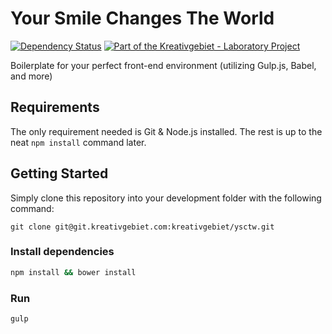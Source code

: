 # Your Smile Changes The World

[![Dependency Status](https://david-dm.org/kreativgebiet/kickup/dev-status.svg)](https://david-dm.org/kreativgebiet/kickup) [![Part of the Kreativgebiet - Laboratory Project](https://img.shields.io/badge/laboratory-project-red.svg)](http://labs.kreativgebiet.com/)

Boilerplate for your perfect front-end environment (utilizing Gulp.js, Babel, and more)

## Requirements

The only requirement needed is Git & Node.js installed. The rest is up to the neat `npm install` command later.

## Getting Started
Simply clone this repository into your development folder with the following command:

```
git clone git@git.kreativgebiet.com:kreativgebiet/ysctw.git
```

### Install dependencies

```bash
npm install && bower install
```

### Run

```bash
gulp
```
